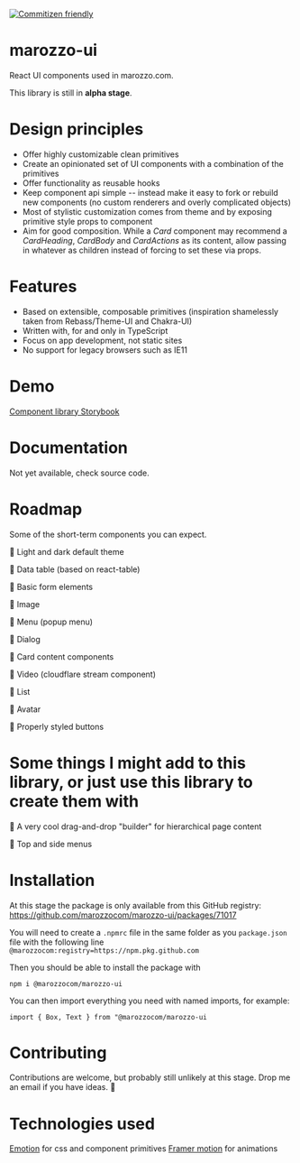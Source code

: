 [![Commitizen friendly](https://img.shields.io/badge/commitizen-friendly-brightgreen.svg)](http://commitizen.github.io/cz-cli/)

# marozzo-ui

React UI components used in marozzo.com.

This library is still in **alpha stage**.

# Design principles

- Offer highly customizable clean primitives
- Create an opinionated set of UI components with a combination of the primitives
- Offer functionality as reusable hooks
- Keep component api simple -- instead make it easy to fork or rebuild new components (no custom renderers and overly complicated objects)
- Most of stylistic customization comes from theme and by exposing primitive style props to component
- Aim for good composition. While a _Card_ component may recommend a _CardHeading_, _CardBody_ and _CardActions_ as its content, allow passing in whatever as children instead of forcing to set these via props.

# Features

- Based on extensible, composable primitives (inspiration shamelessly taken from Rebass/Theme-UI and Chakra-UI)
- Written with, for and only in TypeScript
- Focus on app development, not static sites
- No support for legacy browsers such as IE11

# Demo

[Component library Storybook](https://marozzoui.marozzo.com)

# Documentation

Not yet available, check source code.

# Roadmap

Some of the short-term components you can expect.

🔲 Light and dark default theme

🔲 Data table (based on react-table)

🔲 Basic form elements

🔲 Image

🔲 Menu (popup menu)

🔲 Dialog

🔲 Card content components

🔲 Video (cloudflare stream component)

🔲 List

🔲 Avatar

🔲 Properly styled buttons

# Some things I might add to this library, or just use this library to create them with

🔲 A very cool drag-and-drop "builder" for hierarchical page content

🔲 Top and side menus

# Installation

At this stage the package is only available from this GitHub registry: https://github.com/marozzocom/marozzo-ui/packages/71017

You will need to create a `.npmrc` file in the same folder as you `package.json` file with the following line
`@marozzocom:registry=https://npm.pkg.github.com`

Then you should be able to install the package with

`npm i @marozzocom/marozzo-ui`

You can then import everything you need with named imports, for example:

`import { Box, Text } from "@marozzocom/marozzo-ui`

# Contributing

Contributions are welcome, but probably still unlikely at this stage. Drop me an email if you have ideas. 🙂

# Technologies used

[Emotion](https://emotion.sh/) for css and component primitives
[Framer motion](https://www.framer.com/motion/) for animations
